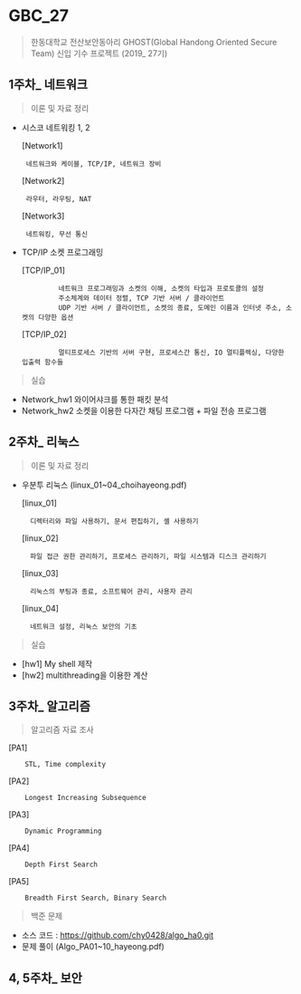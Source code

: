 # GBC_27
> 한동대학교 전산보안동아리 GHOST(Global Handong Oriented Secure Team) 신입 기수 프로젝트 (2019_ 27기)

## 1주차_ 네트워크
>  이론 및 자료 정리
-  시스코 네트워킹 1, 2

    [Network1] 
    
        네트워크와 케이블, TCP/IP, 네트워크 장비
  
    [Network2] 
    
        라우터, 라우팅, NAT
  
    [Network3] 
    
        네트워킹, 무선 통신
  
-  TCP/IP 소켓 프로그래밍

    [TCP/IP_01] 
    
                네트워크 프로그래밍과 소켓의 이해, 소켓의 타입과 프로토콜의 설정
                주소체계와 데이터 정렬, TCP 기반 서버 / 클라이언트
                UDP 기반 서버 / 클라이언트, 소켓의 종료, 도메인 이름과 인터넷 주소, 소켓의 다양한 옵션
                
    [TCP/IP_02] 
    
                멀티프로세스 기반의 서버 구현, 프로세스간 통신, IO 멀티플렉싱, 다양한 입출력 함수들
              
> 실습
- Network_hw1 
  와이어샤크를 통한 패킷 분석
- Network_hw2
  소켓을 이용한 다자간 채팅 프로그램 + 파일 전송 프로그램

## 2주차_ 리눅스
> 이론 및 자료 정리
- 우분투 리눅스 (linux_01~04_choihayeong.pdf)

  [linux_01] 
  
        디렉터리와 파일 사용하기, 문서 편집하기, 셸 사용하기
  
  [linux_02] 
        
        파일 접근 권한 관리하기, 프로세스 관리하기, 파일 시스템과 디스크 관리하기
  
  [linux_03] 
  
        리눅스의 부팅과 종료, 소프트웨어 관리, 사용자 관리
  
  [linux_04] 
    
        네트워크 설정, 리눅스 보안의 기초

> 실습
- [hw1] My shell 제작
- [hw2] multithreading을 이용한 계산

## 3주차_ 알고리즘
> 알고리즘 자료 조사

  [PA1]
        
        STL, Time complexity     
  [PA2]
        
        Longest Increasing Subsequence
  [PA3]
        
        Dynamic Programming
  [PA4]
        
        Depth First Search
  [PA5]
        
        Breadth First Search, Binary Search

> 백준 문제
  - 소스 코드 : https://github.com/chy0428/algo_ha0.git
  - 문제 풀이 (Algo_PA01~10_hayeong.pdf)
  
## 4, 5주차_ 보안
